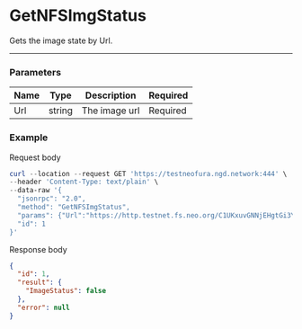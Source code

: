 # GetNFSImgStatus
Gets the image state by Url.
<hr>

### Parameters

|    Name    | Type | Description | Required |
| ---------- | --- |    ------    | ----|
| Url   | string|The image url  | Required|

### Example

Request body

```powershell
curl --location --request GET 'https://testneofura.ngd.network:444' \
--header 'Content-Type: text/plain' \
--data-raw '{
  "jsonrpc": "2.0",
  "method": "GetNFSImgStatus",
  "params": {"Url":"https://http.testnet.fs.neo.org/C1UKxuvGNNjEHgtGi3YAFSthsfTC9zxJtBh8eXhCmMoi/9cWgnZe75d8X1jhbkYVSVa7ZkmDT5KkeQiiCNwjfJtxC2"},
  "id": 1
}'
```
Response body

```json
{
  "id": 1,
  "result": {
    "ImageStatus": false
  },
  "error": null
}

```

